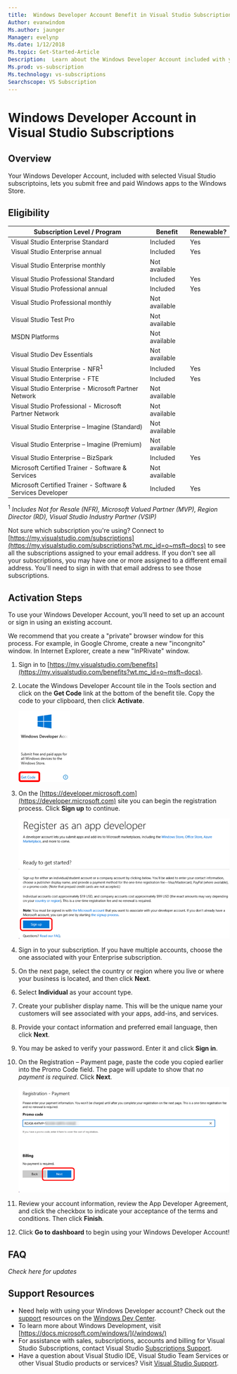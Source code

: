 ```yaml
---
title:  Windows Developer Account Benefit in Visual Studio Subscriptions | Microsoft Docs
Author: evanwindom
Ms.author: jaunger
Manager: evelynp
Ms.date: 1/12/2018
Ms.topic: Get-Started-Article
Description:  Learn about the Windows Developer Account included with your Visual Studio subscription.  
Ms.prod: vs-subscription
Ms.technology: vs-subscriptions
Searchscope: VS Subscription
---
```


#  Windows Developer Account in Visual Studio Subscriptions

## Overview

Your Windows Developer Account, included with selected Visual Studio subscriptoins, lets you submit free and paid Windows apps to the Windows Store.     

## Eligibility
| Subscription Level / Program                                                  | Benefit               | Renewable?                                                         |
|-------------------------------------------------------------------------------|-----------------------|--------------------------------------------------------------------|
| Visual Studio Enterprise Standard                                             | Included              |  Yes                                                               |
| Visual Studio Enterprise annual                                               | Included              |  Yes                                                               |
| Visual Studio Enterprise monthly                                              | Not available         |                                                                    |
| Visual Studio Professional Standard                                           | Included              |  Yes                                                               |
| Visual Studio Professional annual                                             | Included              |  Yes                                                               | 
| Visual Studio Professional monthly                                            | Not available         |                                                                    |
| Visual Studio Test Pro                                                        | Not available         |                                                                    |
| MSDN Platforms                                                                | Not available         |                                                                    |
| Visual Studio Dev Essentials                                                  | Not available         |                                                                    |
| Visual Studio Enterprise - NFR<sup>1</sup>                                               | Included              |  Yes                                                               |
| Visual Studio Enterprise - FTE                                                | Included              |  Yes                                                               |
| Visual Studio Enterprise - Microsoft Partner Network                          | Not available         |                                                                    |
| Visual Studio Professional - Microsoft Partner Network                        | Not available         |                                                                    |
| Visual Studio Enterprise – Imagine (Standard)                                 | Not available         |                                                                    |
| Visual Studio Enterprise – Imagine (Premium)                                  | Not available         |                                                                    |
| Visual Studio Enterprise – BizSpark                                           | Included              |  Yes                                                               |
| Microsoft Certified Trainer - Software & Services                             | Not available         |                                                                    |
| Microsoft Certified Trainer - Software & Services Developer                   | Included              |  Yes                                                               |

<sup>1</sup>  *Includes Not for Resale (NFR), Microsoft Valued Partner (MVP), Region Director (RD), Visual Studio Industry Partner (VSIP)*  

Not sure which subscription you're using?  Connect to [https://my.visualstudio.com/subscriptions](https://my.visualstudio.com/subscriptions?wt.mc_id=o~msft~docs) to see all the subscriptions assigned to your email address. If you don't see all your subscriptions, you may have one or more assigned to a different email address.  You'll need to sign in with that email address to see those subscriptions. 

## Activation Steps

To use your Windows Developer Account, you’ll need to set up an account or sign in using an existing account.

We recommend that you create a "private" browser window for this process.  For example, in Google Chrome, create a new "incongnito" window.  In Internet Explorer, create a new "InPRivate" window.

1.	Sign in to [https://my.visualstudio.com/benefits](https://my.visualstudio.com/benefits?wt.mc_id=o~msft~docs).

2.  Locate the Windows Developer Account tile in the Tools section and click on the **Get Code** link at the bottom of the benefit tile.  Copy the code to your clipboard, then click **Activate**. 

    ![Windows Developer Benefit Tile](_img\vs-windows-dev\vs-windows-dev-tile.png)

2.	On the [https://developer.microsoft.com](https://developer.microsoft.com) site you can begin the registration process.  Click **Sign up** to continue. 

    ![Windows Developer Benefit Registration](_img\vs-windows-dev\vs-windows-dev-register1-cropped.png)


3.	Sign in to your subscription.  If you have multiple accounts, choose the one associated with your Enterprise subscription. 
4.	On the next page, select the country or region where you live or where your business is located, and then click **Next**. 
5.	Select **Individual** as your account type.  
6.	Create your publisher display name.  This will be the unique name your customers will see associated with your apps, add-ins, and services. 
7.	Provide your contact information and preferred email language, then click **Next**.
8.	You may be asked to verify your password.  Enter it and click **Sign in**. 
9.	On the Registration – Payment page, paste the code you copied earlier into the Promo Code field.  The page will update to show that *no payment is required*.  Click **Next**.

    ![Windows Developer Benefit Registration](_img\vs-windows-dev\vs-windows-dev-promo-cropped.png)


10.	Review your account information, review the App Developer Agreement, and click the checkbox to indicate your acceptance of the terms and conditions.  Then click **Finish**. 
11. Click **Go to dashboard** to begin using your Windows Developer Account!

## FAQ
*Check here for updates*

## Support Resources
-  Need help with using your Windows Developer account?  Check out the [support](https://developer.microsoft.com/windows/support) resources on the [Windows Dev Center](https://developer.microsoft.com/windows).
-  To learn more about Windows Development, visit [https://docs.microsoft.com/windows/](/windows/)
-  For assistance with sales, subscriptions, accounts and billing for Visual Studio Subscriptions, contact Visual Studio [Subscriptions Support](https://www.visualstudio.com/subscriptions/support/).
-  Have a question about Visual Studio IDE, Visual Studio Team Services or other Visual Studio products or services?  Visit [Visual Studio Support](https://www.visualstudio.com/support/). 